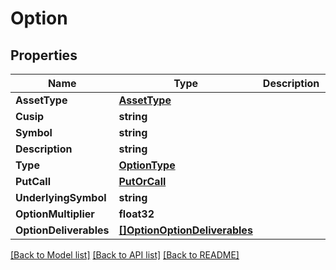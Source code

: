 # Option

## Properties

Name | Type | Description | Notes
------------ | ------------- | ------------- | -------------
**AssetType** | [**AssetType**](AssetType.md) |  | [optional] 
**Cusip** | **string** |  | [optional] 
**Symbol** | **string** |  | [optional] 
**Description** | **string** |  | [optional] 
**Type** | [**OptionType**](OptionType.md) |  | [optional] 
**PutCall** | [**PutOrCall**](PutOrCall.md) |  | [optional] 
**UnderlyingSymbol** | **string** |  | [optional] 
**OptionMultiplier** | **float32** |  | [optional] 
**OptionDeliverables** | [**[]OptionOptionDeliverables**](Option_optionDeliverables.md) |  | [optional] 

[[Back to Model list]](../README.md#documentation-for-models) [[Back to API list]](../README.md#documentation-for-api-endpoints) [[Back to README]](../README.md)


